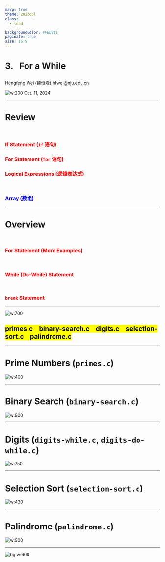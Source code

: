 ```yaml
---
marp: true
theme: 2022cpl
class:
  - lead

backgroundColor: #FED8B1
paginate: true
size: 16:9
---
```

# <p id = "small-caps">3. &nbsp; For a While</p>

[Hengfeng Wei (魏恒峰)](https://hengxin.github.io/)
hfwei@nju.edu.cn

![w:200](figs/C.png)
Oct. 11, 2024

---
# Review
<br>

<font color = red>

### If Statement (`if` 语句)
### For Statement (`for` 语句)
### Logical Expressions (逻辑表达式)
</font>
<br>

### <font color = blue>Array (数组)</font>

---
# Overview
<br>

<font color = red>

### For Statement (More Examples)
<br>

### While (Do-While) Statement
<br>

### `break` Statement
</font>

---
![w:700](figs/lets-code.jpeg)

## <mark>primes.c &ensp; binary-search.c &ensp; digits.c &ensp; selection-sort.c &ensp; palindrome.c</mark>

---
# Prime Numbers (`primes.c`)

![w:400](figs/prime.jpg)

---
# Binary Search (`binary-search.c`)

![w:900](figs/binary-search-mario.png)

---
# <!-- fit --> Digits (`digits-while.c`, `digits-do-while.c`)

![w:750](figs/digits.jpg)

---
# Selection Sort (`selection-sort.c`)

![w:430](figs/selection-sort.png)

---
# Palindrome (`palindrome.c`)

![w:900](figs/palindrome.png)

---
![bg w:600](figs/see-you.jpeg)